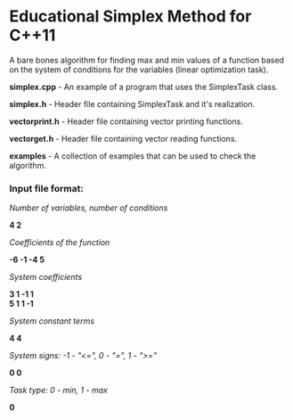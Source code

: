 # Educational Simplex Method for C++11
A bare bones algorithm for finding max and min values of a function based on the system of conditions for the variables (linear optimization task).

**simplex.cpp** - An example of a program that uses the SimplexTask class.

**simplex.h** - Header file containing SimplexTask and it's realization.

**vectorprint.h** - Header file containing vector printing functions.

**vectorget.h** - Header file containing vector reading functions.

**examples** - A collection of examples that can be used to check the algorithm.

### Input file format:

*Number of variables, number of conditions*

**4 2**

*Coefficients of the function*

**-6 -1 -4 5**

*System coefficients*

**3	1 -1 1**  
**5	1 1 -1**

*System constant terms*

**4 4**

*System signs: -1 - "<=", 0 - "=", 1 - ">="*

**0 0**

*Task type: 0 - min, 1 - max*

**0**